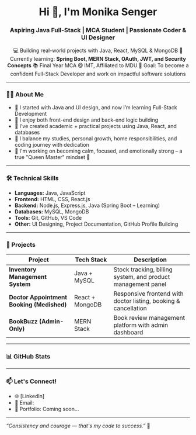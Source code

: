 <h1 align="center">Hi 👋, I'm Monika Senger</h1>
<h3 align="center">Aspiring Java Full-Stack | MCA Student | Passionate Coder & UI Designer</h3>

<p align="center">
💻 Building real-world projects with Java, React, MySQL & MongoDB  
🌱 Currently learning: <strong>Spring Boot, MERN Stack, OAuth, JWT, and Security Concepts</strong>  
📚 Final Year MCA @ IMT, Affiliated to MDU  
🎯 Goal: To become a confident Full-Stack Developer and work on impactful software solutions  
</p>

---

### 👩‍💻 About Me

- 🔸 I started with Java and UI design, and now I’m learning Full-Stack Development  
- 🔸 I enjoy both front-end design and back-end logic building  
- 🔸 I’ve created academic + practical projects using Java, React, and databases  
- 🔸 I balance my studies, personal growth, home responsibilities, and coding journey with dedication  
- 🔸 I'm working on becoming calm, focused, and emotionally strong – a true "Queen Master" mindset 👑

---

### 🛠️ Technical Skills

- **Languages:** Java, JavaScript  
- **Frontend:** HTML, CSS, React.js  
- **Backend:** Node.js, Express.js, Java (Spring Boot – Learning)  
- **Databases:** MySQL, MongoDB  
- **Tools:** Git, GitHub, VS Code
- **Other:** UI Designing, Project Documentation, GitHub Profile Building

---

### 💼 Projects

| Project | Tech Stack | Description |
|--------|------------|-------------|
| **Inventory Management System** | Java + MySQL | Stock tracking, billing system, and product management panel |
| **Doctor Appointment Booking (Medished)** | React + MongoDB | Responsive frontend with doctor listing, booking & cancellation |
| **BookBuzz (Admin-Only)** | MERN Stack | Book review management platform with admin dashboard |
---

### 📊 GitHub Stats



---

### 📫 Let's Connect!

- 🌐 [LinkedIn]
- 📧 Email:
- 📝 Portfolio: Coming soon...

---

_“Consistency and courage — that's my code to success.”_ 🌸  
